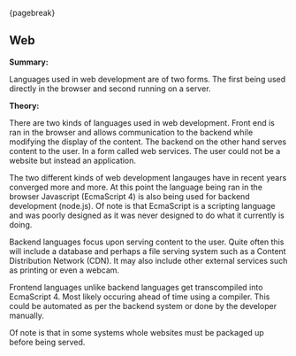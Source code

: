 {pagebreak}

## Web
**Summary:**

Languages used in web development are of two forms. The first being used directly in the browser and second running on a server.

**Theory:**

There are two kinds of languages used in web development. Front end is ran in the browser and allows communication to the backend while modifying the display of the content. The backend on the other hand serves content to the user. In a form called web services. The user could not be a website but instead an application.

The two different kinds of web development langauges have in recent years converged more and more. At this point the language being ran in the browser Javascript (EcmaScript 4) is also being used for backend development (node.js). Of note is that EcmaScript is a scripting language and was poorly designed as it was never designed to do what it currently is doing.

Backend languages focus upon serving content to the user. Quite often this will include a database and perhaps a file serving system such as a Content Distribution Network (CDN).
It may also include other external services such as printing or even a webcam.

Frontend languages unlike backend languages get transcompiled into EcmaScript 4. Most likely occuring ahead of time using a compiler. This could be automated as per the backend system or done by the developer manually.

Of note is that in some systems whole websites must be packaged up before being served.